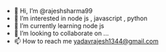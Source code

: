 - 👋 Hi, I’m @rajeshsharma99
- 👀 I’m interested in node js , javascript , python
- 🌱 I’m currently learning node js
- 💞️ I’m looking to collaborate on ...
- 📫 How to reach me yadavrajesh1344@gmail.com

<!---
rajeshsharma99/rajeshsharma99 is a ✨ special ✨ repository because its `README.md` (this file) appears on your GitHub profile.
You can click the Preview link to take a look at your changes.
--->

